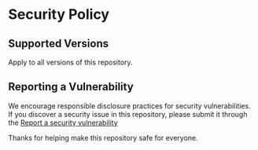 # Security Policy

## Supported Versions

Apply to all versions of this repository.

## Reporting a Vulnerability

We encourage responsible disclosure practices for security vulnerabilities.
If you discover a security issue in this repository, please submit it through the [Report a security vulnerability](https://github.com/ironwolphern/sonarqube/security/advisories/new)

Thanks for helping make this repository safe for everyone.